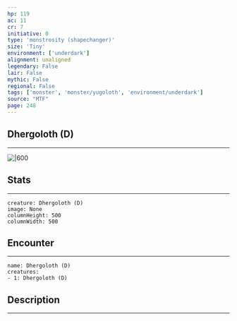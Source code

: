 ```yaml
---
hp: 119
ac: 11
cr: 7
initiative: 0
type: 'monstrosity (shapechanger)'    
size: 'Tiny'
environment: ['underdark']
alignment: unaligned
legendary: False
lair: False
mythic: False
regional: False
tags: ['monster', 'monster/yugoloth', 'environment/underdark']
source: "MTF"
page: 248
---
```


## Dhergoloth (D)
---

![|600](D:/Program%20Files/5e.tools/img/bestiary/MTF/Dhergoloth.jpg)

## Stats
---

```statblock
creature: Dhergoloth (D)
image: None
columnHeight: 500
columnWidth: 500
```

## Encounter
---

```encounter-table
name: Dhergoloth (D)
creatures:
- 1: Dhergoloth (D)
```

## Description
---




